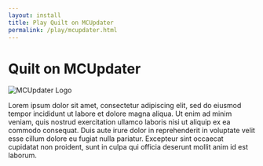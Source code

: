 ```yaml
---
layout: install
title: Play Quilt on MCUpdater
permalink: /play/mcupdater.html
---
```


# Quilt on MCUpdater

<img class="logo shadow right" alt="MCUpdater Logo" src="/assets/img/launchers/mcupdater.png" />

Lorem ipsum dolor sit amet, consectetur adipiscing elit, sed do eiusmod tempor
incididunt ut labore et dolore magna aliqua. Ut enim ad minim veniam, quis
nostrud exercitation ullamco laboris nisi ut aliquip ex ea commodo consequat.
Duis aute irure dolor in reprehenderit in voluptate velit esse cillum dolore eu
fugiat nulla pariatur. Excepteur sint occaecat cupidatat non proident, sunt in
culpa qui officia deserunt mollit anim id est laborum.

